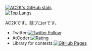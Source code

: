 
[![AC2K's GitHub stats](https://github-readme-stats.vercel.app/api?username=AC2-K)](https://github.com/anuraghazra/github-readme-stats)\
[![Top Langs](https://github-readme-stats.vercel.app/api/top-langs/?username=AC2-K&layout=compact)](https://github.com/anuraghazra/github-readme-stats)

AC2Kです。競プロerです。
- Twitter:[![Twitter Follow](https://img.shields.io/twitter/follow/ac2000_cp?style=social)](https://twitter.com/ac2000_cp) <br>
- AtCoder:[![Rating](https://badgen.org/img/atcoder/AC2K/rating/algorithm?style=plastic)](https://atcoder.jp/users/AC2K?contestType=algo)
- Library for contests:[![GitHub Pages](https://img.shields.io/static/v1?label=GitHub+Pages&message=+&color=brightgreen&logo=github)](https://beet-aizu.github.io/library/) 
